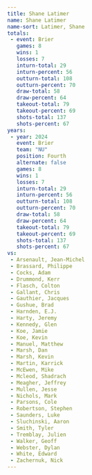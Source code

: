 ```yaml
---
title: Shane Latimer
name: Shane Latimer
name-sort: Latimer, Shane
totals:
 - event: Brier
   games: 8
   wins: 1
   losses: 7
   inturn-total: 29
   inturn-percent: 56
   outturn-total: 108
   outturn-percent: 70
   draw-total: 58
   draw-percent: 64
   takeout-total: 79
   takeout-percent: 69
   shots-total: 137
   shots-percent: 67
years:
 - year: 2024
   event: Brier
   team: "NU"
   position: Fourth
   alternate: false
   games: 8
   wins: 1
   losses: 7
   inturn-total: 29
   inturn-percent: 56
   outturn-total: 108
   outturn-percent: 70
   draw-total: 58
   draw-percent: 64
   takeout-total: 79
   takeout-percent: 69
   shots-total: 137
   shots-percent: 67
vs:
 - Arsenault, Jean-Michel
 - Brassard, Philippe
 - Cocks, Adam
 - Drummond, Kerr
 - Flasch, Colton
 - Gallant, Chris
 - Gauthier, Jacques
 - Gushue, Brad
 - Harnden, E.J.
 - Harty, Jeremy
 - Kennedy, Glen
 - Koe, Jamie
 - Koe, Kevin
 - Manuel, Matthew
 - Marsh, Dan
 - Marsh, Kevin
 - Martin, Karrick
 - McEwen, Mike
 - Mcleod, Shadrach
 - Meagher, Jeffrey
 - Mullen, Jesse
 - Nichols, Mark
 - Parsons, Cole
 - Robertson, Stephen
 - Saunders, Luke
 - Sluchinski, Aaron
 - Smith, Tyler
 - Tremblay, Julien
 - Walker, Geoff
 - Webster, Dylan
 - White, Edward
 - Zachernuk, Nick
---
```

